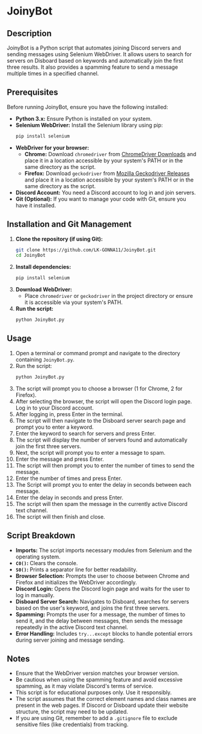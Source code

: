 # JoinyBot 

## Description

JoinyBot is a Python script that automates joining Discord servers and sending messages using Selenium WebDriver. It allows users to search for servers on Disboard based on keywords and automatically join the first three results. It also provides a spamming feature to send a message multiple times in a specified channel.

## Prerequisites

Before running JoinyBot, ensure you have the following installed:

* **Python 3.x:** Ensure Python is installed on your system.
* **Selenium WebDriver:** Install the Selenium library using pip:
    ```bash
    pip install selenium
    ```
* **WebDriver for your browser:**
    * **Chrome:** Download `chromedriver` from [ChromeDriver Downloads](https://chromedriver.chromium.org/downloads) and place it in a location accessible by your system's PATH or in the same directory as the script.
    * **Firefox:** Download `geckodriver` from [Mozilla Geckodriver Releases](https://github.com/mozilla/geckodriver/releases) and place it in a location accessible by your system's PATH or in the same directory as the script.
* **Discord Account:** You need a Discord account to log in and join servers.
* **Git (Optional):** If you want to manage your code with Git, ensure you have it installed.

## Installation and Git Management

1.  **Clone the repository (if using Git):**
    ```bash
    git clone https://github.com/LK-GONNA11/JoinyBot.git
    cd JoinyBot
    ```
2.  **Install dependencies:**
    ```bash
    pip install selenium
    ```
3.  **Download WebDriver:**
    * Place `chromedriver` or `geckodriver` in the project directory or ensure it is accessible via your system's PATH.
4.  **Run the script:**
    ```bash
    python JoinyBot.py
    ```

## Usage

1.  Open a terminal or command prompt and navigate to the directory containing `JoinyBot.py`.
2.  Run the script:
    ```bash
    python JoinyBot.py
    ```
3.  The script will prompt you to choose a browser (1 for Chrome, 2 for Firefox).
4.  After selecting the browser, the script will open the Discord login page. Log in to your Discord account.
5.  After logging in, press Enter in the terminal.
6.  The script will then navigate to the Disboard server search page and prompt you to enter a keyword.
7.  Enter the keyword to search for servers and press Enter.
8.  The script will display the number of servers found and automatically join the first three servers.
9.  Next, the script will prompt you to enter a message to spam.
10. Enter the message and press Enter.
11. The script will then prompt you to enter the number of times to send the message.
12. Enter the number of times and press Enter.
13. The Script will prompt you to enter the delay in seconds between each message.
14. Enter the delay in seconds and press Enter.
15. The script will then spam the message in the currently active Discord text channel.
16. The script will then finish and close.

## Script Breakdown

* **Imports:** The script imports necessary modules from Selenium and the operating system.
* **`C0()`:** Clears the console.
* **`S0()`:** Prints a separator line for better readability.
* **Browser Selection:** Prompts the user to choose between Chrome and Firefox and initializes the WebDriver accordingly.
* **Discord Login:** Opens the Discord login page and waits for the user to log in manually.
* **Disboard Server Search:** Navigates to Disboard, searches for servers based on the user's keyword, and joins the first three servers.
* **Spamming:** Prompts the user for a message, the number of times to send it, and the delay between messages, then sends the message repeatedly in the active Discord text channel.
* **Error Handling:** Includes `try...except` blocks to handle potential errors during server joining and message sending.

## Notes

* Ensure that the WebDriver version matches your browser version.
* Be cautious when using the spamming feature and avoid excessive spamming, as it may violate Discord's terms of service.
* This script is for educational purposes only. Use it responsibly.
* The script assumes that the correct element names and class names are present in the web pages. If Discord or Disboard update their website structure, the script may need to be updated.
* If you are using Git, remember to add a `.gitignore` file to exclude sensitive files (like credentials) from tracking.
